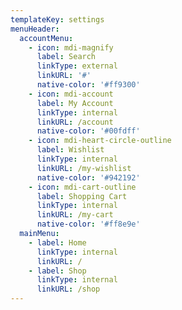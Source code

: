 ```yaml
---
templateKey: settings
menuHeader:
  accountMenu:
    - icon: mdi-magnify
      label: Search
      linkType: external
      linkURL: '#'
      native-color: '#ff9300'
    - icon: mdi-account
      label: My Account
      linkType: internal
      linkURL: /account
      native-color: '#00fdff'
    - icon: mdi-heart-circle-outline
      label: Wishlist
      linkType: internal
      linkURL: /my-wishlist
      native-color: '#942192'
    - icon: mdi-cart-outline
      label: Shopping Cart
      linkType: internal
      linkURL: /my-cart
      native-color: '#ff8e9e'
  mainMenu:
    - label: Home
      linkType: internal
      linkURL: /
    - label: Shop
      linkType: internal
      linkURL: /shop
---
```


